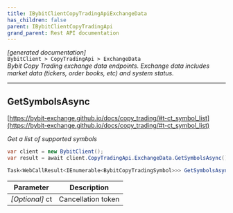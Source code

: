 ```yaml
---
title: IBybitClientCopyTradingApiExchangeData
has_children: false
parent: IBybitClientCopyTradingApi
grand_parent: Rest API documentation
---
```

*[generated documentation]*  
`BybitClient > CopyTradingApi > ExchangeData`  
*Bybit Copy Trading exchange data endpoints. Exchange data includes market data (tickers, order books, etc) and system status.*
  

***

## GetSymbolsAsync  

[https://bybit-exchange.github.io/docs/copy_trading/#t-ct_symbol_list](https://bybit-exchange.github.io/docs/copy_trading/#t-ct_symbol_list)  
<p>

*Get a list of supported symbols*  

```csharp  
var client = new BybitClient();  
var result = await client.CopyTradingApi.ExchangeData.GetSymbolsAsync();  
```  

```csharp  
Task<WebCallResult<IEnumerable<BybitCopyTradingSymbol>>> GetSymbolsAsync(CancellationToken ct = default);  
```  

|Parameter|Description|
|---|---|
|_[Optional]_ ct|Cancellation token|

</p>
